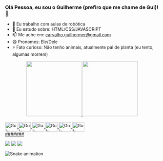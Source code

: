 ### Olá Pessoa, eu sou o Guilherme (prefiro que me chame de Gui)!👋

- 🔭 Eu trabalho com aulas de robótica
- 🌱 Eu estudo sobre: HTML/CSS/JAVASCRIPT
- 📫 Me ache em: carvalho.guilhermer@gmail.com
- 😄 Pronomes: Ele/Dele
- ⚡ Fato curioso: Não tenho animais, atualmente pai de planta (eu tento, algumas morrem)

<div align="center">
  <a href="https://github.com/guicarvalhor">
  <img height="180em" src="https://github-readme-stats.vercel.app/api?username=guicarvalhor&show_icons=true&theme=dark&include_all_commits=true&count_private=true"/>
  <img height="180em" src="https://github-readme-stats.vercel.app/api/top-langs/?username=guicarvalhor&layout=compact&langs_count=7&theme=dark"/>
</div>
  
<div style="display: inline_block"><br>
  <img align="center" alt="Gui-Arduino" height="30" width="40" src="https://cdn.jsdelivr.net/gh/devicons/devicon/icons/arduino/arduino-original.svg" />
  <img align="center" alt="Gui-Bootstrap" height="30" width="40" src="https://cdn.jsdelivr.net/gh/devicons/devicon/icons/bootstrap/bootstrap-plain.svg" />
  <img  align="center" alt="Gui-Behance" height="30" width="40" src="https://cdn.jsdelivr.net/gh/devicons/devicon/icons/behance/behance-original-wordmark.svg" />
  <img align="center" alt="Gui-CaNva" height="30" width="40" src="https://cdn.jsdelivr.net/gh/devicons/devicon/icons/canva/canva-original.svg" />
  <img align="center" alt="Gui-HTML" height="30" width="40" src="https://cdn.jsdelivr.net/gh/devicons/devicon/icons/html5/html5-plain.svg" />
  <img align="center" alt="Gui-CSS" height="30" width="40" src="https://cdn.jsdelivr.net/gh/devicons/devicon/icons/css3/css3-plain.svg" />
  </br>
</div>
 #######
<div> 
  
  <a href="https://instagram.com/guicarvalhor" target="_blank"><img src="https://img.shields.io/badge/-Instagram-%23E4405F?style=for-the-badge&logo=instagram&logoColor=white" target="_blank"></a>
  <a href = "mailto:carvalho.guilhermer@gmail.com"><img src="https://img.shields.io/badge/-Gmail-%23333?style=for-the-badge&logo=gmail&logoColor=white" target="_blank"></a>
  <a href="https://www.linkedin.com/in/guilherme-cr" target="_blank"><img src="https://img.shields.io/badge/-LinkedIn-%230077B5?style=for-the-badge&logo=linkedin&logoColor=white" target="_blank"></a> 
 
  ![Snake animation]()
 
</div>
